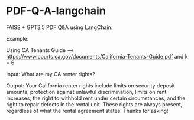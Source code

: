 # PDF-Q-A-langchain
FAISS + GPT3.5 PDF Q&amp;A using LangChain.

Example: 

Using CA Tenants Guide --> https://www.courts.ca.gov/documents/California-Tenants-Guide.pdf and k = 6

Input: What are my CA renter rights?

Output: Your California renter rights include limits on security deposit amounts, protection against unlawful discrimination, limits on rent increases, the right to withhold rent under certain circumstances, and the right to repair defects in the rental unit. These rights are always present, regardless of what the rental agreement states. Thanks for asking!
